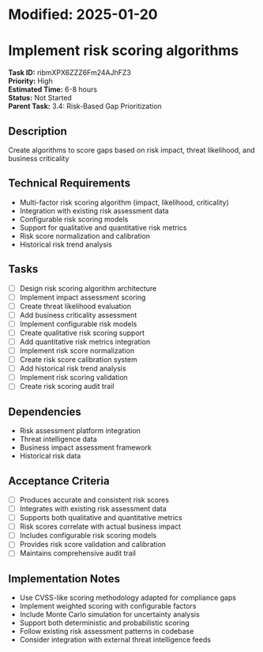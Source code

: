 # Modified: 2025-01-20

# Implement risk scoring algorithms

**Task ID:** ribmXPX6ZZZ6Fm24AJhFZ3  
**Priority:** High  
**Estimated Time:** 6-8 hours  
**Status:** Not Started  
**Parent Task:** 3.4: Risk-Based Gap Prioritization

## Description
Create algorithms to score gaps based on risk impact, threat likelihood, and business criticality

## Technical Requirements
- Multi-factor risk scoring algorithm (impact, likelihood, criticality)
- Integration with existing risk assessment data
- Configurable risk scoring models
- Support for qualitative and quantitative risk metrics
- Risk score normalization and calibration
- Historical risk trend analysis

## Tasks
- [ ] Design risk scoring algorithm architecture
- [ ] Implement impact assessment scoring
- [ ] Create threat likelihood evaluation
- [ ] Add business criticality assessment
- [ ] Implement configurable risk models
- [ ] Create qualitative risk scoring support
- [ ] Add quantitative risk metrics integration
- [ ] Implement risk score normalization
- [ ] Create risk score calibration system
- [ ] Add historical risk trend analysis
- [ ] Implement risk scoring validation
- [ ] Create risk scoring audit trail

## Dependencies
- Risk assessment platform integration
- Threat intelligence data
- Business impact assessment framework
- Historical risk data

## Acceptance Criteria
- [ ] Produces accurate and consistent risk scores
- [ ] Integrates with existing risk assessment data
- [ ] Supports both qualitative and quantitative metrics
- [ ] Risk scores correlate with actual business impact
- [ ] Includes configurable risk scoring models
- [ ] Provides risk score validation and calibration
- [ ] Maintains comprehensive audit trail

## Implementation Notes
- Use CVSS-like scoring methodology adapted for compliance gaps
- Implement weighted scoring with configurable factors
- Include Monte Carlo simulation for uncertainty analysis
- Support both deterministic and probabilistic scoring
- Follow existing risk assessment patterns in codebase
- Consider integration with external threat intelligence feeds
